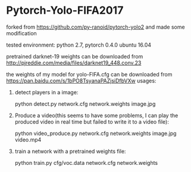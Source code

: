 # Pytorch-Yolo-FIFA2017
forked from https://github.com/py-ranoid/pytorch-yolo2 and made some modification

tested environment: python 2.7, pytorch 0.4.0 ubuntu 16.04

pretrained darknet-19 weights can be downloaded from http://pjreddie.com/media/files/darknet19_448.conv.23

the weights of my model for yolo-FIFA.cfg can be downloaded from https://pan.baidu.com/s/1bPO8TsyanaPAZjsiDfbVXw
usages:

1. detect players in a image:

    python detect.py network.cfg network.weights image.jpg

2. Produce a video(this seems to have some problems, I can play the produced video in real time but failed to write it to a video file):

    python video_produce.py network.cfg network.weights image.jpg video.mp4

3. train a network with a pretrained weights file:

    python train.py  cfg/voc.data network.cfg network.weights

